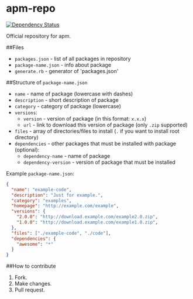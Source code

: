 apm-repo
========
[![Dependency Status](https://gemnasium.com/neonowy/apm-repo.svg)](https://gemnasium.com/neonowy/apm-repo)

Official repository for apm.


##Files
- `packages.json` - list of all packages in repository
- `package-name.json` - info about package
- `generate.rb` - generator of 'packages.json'

##Structure of `package-name.json`
- `name` - name of package (lowercase with dashes)
- `description` - short description of package
- `category` - category of package (lowercase)
- `versions`:
  - `version` - version of package (in this format: `x.x.x`)
  - `url` - link to download this version of package (only `.zip` supported)
- `files` - array of directories/files to install (`.` if you want to install root directory)
- `dependencies` - other packages that must be installed with package (optional):
  - `dependency-name` - name of package
  - `dependency-version` - version of package that must be installed

Example `package-name.json`:
```JSON
{
  "name": "example-code",
  "description": "Just for example.",
  "category": "examples",
  "homepage": "http://example.com/example",
  "versions": {
  	"2.0.0": "http://download.example.com/example2.0.zip",
  	"1.0.0": "http://download.example.com/example1.0.zip",
  },
  "files": ["./example-code", "./code"],
  "dependencies": {
    "awesome": "*"
  }
}
```

##How to contribute
1. Fork.
2. Make changes.
3. Pull request.
